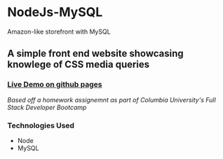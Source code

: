 # NodeJs-MySQL
Amazon-like storefront with MySQL

## A simple front end website showcasing knowlege of CSS media queries

### [Live Demo on github pages](https://itsbillp.github.io/NodeJs-MySQL/)

*Based off a homework assignemnt as part of Columbia University's Full Stack Developer Bootcamp*

### Technologies Used
- Node
- MySQL
